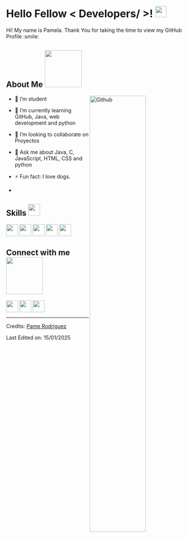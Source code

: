 <h1> Hello Fellow < Developers/ >! <img src = "https://raw.githubusercontent.com/MartinHeinz/MartinHeinz/master/wave.gif" width = 30px> </h1>
<p align='center'>
</p>


<div size='20px'> Hi! My name is Pamela. Thank You for taking the time to view my GitHub Profile :smile: 
</div>

<h2> About Me <img src = "https://media0.giphy.com/media/KDDpcKigbfFpnejZs6/giphy.gif?cid=ecf05e47oy6f4zjs8g1qoiystc56cu7r9tb8a1fe76e05oty&rid=giphy.gif" width = 100px></h2>

<img width="55%" align="right" alt="Github" src="https://raw.githubusercontent.com/onimur/.github/master/.resources/git-header.svg" />

- 🔭 I’m student
  
- 🌱 I’m currently learning GitHub, Java, web development and python
  
- 👯 I’m looking to collaborate on Proyectos
  
- 💬 Ask me about Java, C, JavaScript, HTML, CSS and python
  
- ⚡ Fun fact: I love dogs.
- 
<h2> Skills <img src="https://media2.giphy.com/media/QssGEmpkyEOhBCb7e1/giphy.gif?cid=ecf05e47a0n3gi1bfqntqmob8g9aid1oyj2wr3ds3mg700bl&rid=giphy.gif" width="32px"> </h2>

<a> <img width='32px' src='https://raw.githubusercontent.com/rahulbanerjee26/githubAboutMeGenerator/main/icons/python.svg'> </a>
<a> <img width='32px' src='https://raw.githubusercontent.com/rahulbanerjee26/githubAboutMeGenerator/main/icons/javascript.svg'> </a>
<a> <img width='32px' src='https://raw.githubusercontent.com/rahulbanerjee26/githubAboutMeGenerator/main/icons/c.svg'> </a>
<a> <img width='32px' src='https://raw.githubusercontent.com/rahulbanerjee26/githubAboutMeGenerator/main/icons/css.svg'> </a>
<a> <img width='32px' src='https://raw.githubusercontent.com/rahulbanerjee26/githubAboutMeGenerator/main/icons/html.svg'> </a>



<h2> Connect with me <img src='https://raw.githubusercontent.com/ShahriarShafin/ShahriarShafin/main/Assets/handshake.gif' width="100px"> </h2>
<a href = 'https://www.linkedin.com/in/daira-pamela-rodriguez-gomez-167452324/'> <img width = '32px' align= 'center' src="https://raw.githubusercontent.com/rahulbanerjee26/githubAboutMeGenerator/main/icons/linked-in-alt.svg"/></a> 
<a> <img width = '32px' align= 'center' src="https://raw.githubusercontent.com/rahulbanerjee26/githubAboutMeGenerator/main/icons/portfolio.png"/></a> 
<a href = 'https://github.com/pame-dev'> <img width = '32px' align= 'center' src="https://raw.githubusercontent.com/rahulbanerjee26/githubAboutMeGenerator/main/icons/github.svg"/></a>
  



-----
Credits: [Pame Rodriguez](https://github.com/pame-dev)

Last Edited on: 15/01/2025
